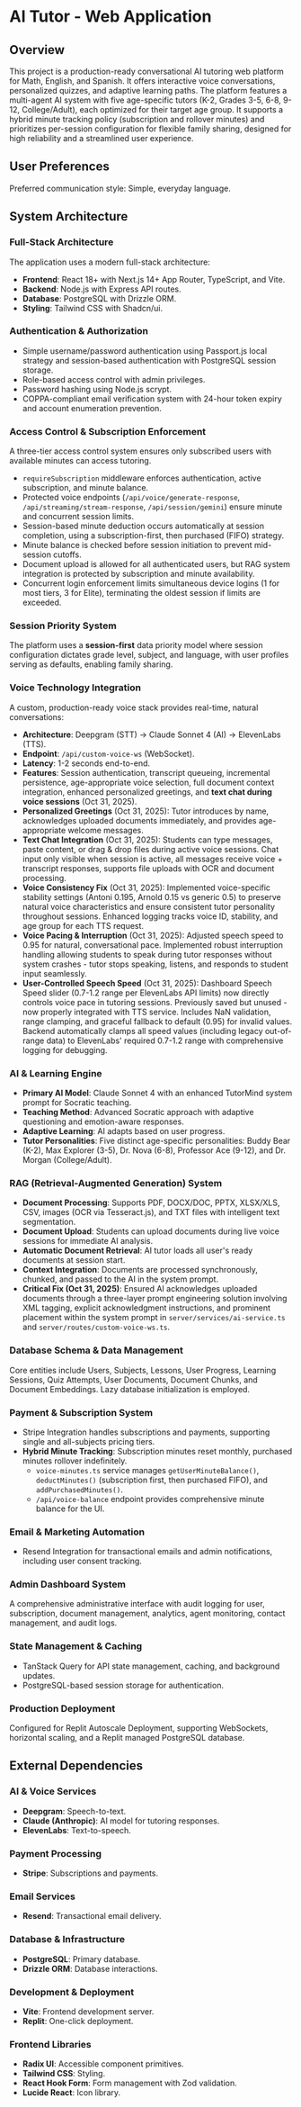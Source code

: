 # AI Tutor - Web Application

## Overview
This project is a production-ready conversational AI tutoring web platform for Math, English, and Spanish. It offers interactive voice conversations, personalized quizzes, and adaptive learning paths. The platform features a multi-agent AI system with five age-specific tutors (K-2, Grades 3-5, 6-8, 9-12, College/Adult), each optimized for their target age group. It supports a hybrid minute tracking policy (subscription and rollover minutes) and prioritizes per-session configuration for flexible family sharing, designed for high reliability and a streamlined user experience.

## User Preferences
Preferred communication style: Simple, everyday language.

## System Architecture

### Full-Stack Architecture
The application uses a modern full-stack architecture:
-   **Frontend**: React 18+ with Next.js 14+ App Router, TypeScript, and Vite.
-   **Backend**: Node.js with Express API routes.
-   **Database**: PostgreSQL with Drizzle ORM.
-   **Styling**: Tailwind CSS with Shadcn/ui.

### Authentication & Authorization
-   Simple username/password authentication using Passport.js local strategy and session-based authentication with PostgreSQL session storage.
-   Role-based access control with admin privileges.
-   Password hashing using Node.js scrypt.
-   COPPA-compliant email verification system with 24-hour token expiry and account enumeration prevention.

### Access Control & Subscription Enforcement
A three-tier access control system ensures only subscribed users with available minutes can access tutoring.
-   `requireSubscription` middleware enforces authentication, active subscription, and minute balance.
-   Protected voice endpoints (`/api/voice/generate-response`, `/api/streaming/stream-response`, `/api/session/gemini`) ensure minute and concurrent session limits.
-   Session-based minute deduction occurs automatically at session completion, using a subscription-first, then purchased (FIFO) strategy.
-   Minute balance is checked before session initiation to prevent mid-session cutoffs.
-   Document upload is allowed for all authenticated users, but RAG system integration is protected by subscription and minute availability.
-   Concurrent login enforcement limits simultaneous device logins (1 for most tiers, 3 for Elite), terminating the oldest session if limits are exceeded.

### Session Priority System
The platform uses a **session-first** data priority model where session configuration dictates grade level, subject, and language, with user profiles serving as defaults, enabling family sharing.

### Voice Technology Integration
A custom, production-ready voice stack provides real-time, natural conversations:
-   **Architecture**: Deepgram (STT) → Claude Sonnet 4 (AI) → ElevenLabs (TTS).
-   **Endpoint**: `/api/custom-voice-ws` (WebSocket).
-   **Latency**: 1-2 seconds end-to-end.
-   **Features**: Session authentication, transcript queueing, incremental persistence, age-appropriate voice selection, full document context integration, enhanced personalized greetings, and **text chat during voice sessions** (Oct 31, 2025).
-   **Personalized Greetings** (Oct 31, 2025): Tutor introduces by name, acknowledges uploaded documents immediately, and provides age-appropriate welcome messages.
-   **Text Chat Integration** (Oct 31, 2025): Students can type messages, paste content, or drag & drop files during active voice sessions. Chat input only visible when session is active, all messages receive voice + transcript responses, supports file uploads with OCR and document processing.
-   **Voice Consistency Fix** (Oct 31, 2025): Implemented voice-specific stability settings (Antoni 0.195, Arnold 0.15 vs generic 0.5) to preserve natural voice characteristics and ensure consistent tutor personality throughout sessions. Enhanced logging tracks voice ID, stability, and age group for each TTS request.
-   **Voice Pacing & Interruption** (Oct 31, 2025): Adjusted speech speed to 0.95 for natural, conversational pace. Implemented robust interruption handling allowing students to speak during tutor responses without system crashes - tutor stops speaking, listens, and responds to student input seamlessly.
-   **User-Controlled Speech Speed** (Oct 31, 2025): Dashboard Speech Speed slider (0.7-1.2 range per ElevenLabs API limits) now directly controls voice pace in tutoring sessions. Previously saved but unused - now properly integrated with TTS service. Includes NaN validation, range clamping, and graceful fallback to default (0.95) for invalid values. Backend automatically clamps all speed values (including legacy out-of-range data) to ElevenLabs' required 0.7-1.2 range with comprehensive logging for debugging.

### AI & Learning Engine
-   **Primary AI Model**: Claude Sonnet 4 with an enhanced TutorMind system prompt for Socratic teaching.
-   **Teaching Method**: Advanced Socratic approach with adaptive questioning and emotion-aware responses.
-   **Adaptive Learning**: AI adapts based on user progress.
-   **Tutor Personalities**: Five distinct age-specific personalities: Buddy Bear (K-2), Max Explorer (3-5), Dr. Nova (6-8), Professor Ace (9-12), and Dr. Morgan (College/Adult).

### RAG (Retrieval-Augmented Generation) System
-   **Document Processing**: Supports PDF, DOCX/DOC, PPTX, XLSX/XLS, CSV, images (OCR via Tesseract.js), and TXT files with intelligent text segmentation.
-   **Document Upload**: Students can upload documents during live voice sessions for immediate AI analysis.
-   **Automatic Document Retrieval**: AI tutor loads all user's ready documents at session start.
-   **Context Integration**: Documents are processed synchronously, chunked, and passed to the AI in the system prompt.
-   **Critical Fix (Oct 31, 2025)**: Ensured AI acknowledges uploaded documents through a three-layer prompt engineering solution involving XML tagging, explicit acknowledgment instructions, and prominent placement within the system prompt in `server/services/ai-service.ts` and `server/routes/custom-voice-ws.ts`.

### Database Schema & Data Management
Core entities include Users, Subjects, Lessons, User Progress, Learning Sessions, Quiz Attempts, User Documents, Document Chunks, and Document Embeddings. Lazy database initialization is employed.

### Payment & Subscription System
-   Stripe Integration handles subscriptions and payments, supporting single and all-subjects pricing tiers.
-   **Hybrid Minute Tracking**: Subscription minutes reset monthly, purchased minutes rollover indefinitely.
    -   `voice-minutes.ts` service manages `getUserMinuteBalance()`, `deductMinutes()` (subscription first, then purchased FIFO), and `addPurchasedMinutes()`.
    -   `/api/voice-balance` endpoint provides comprehensive minute balance for the UI.

### Email & Marketing Automation
-   Resend Integration for transactional emails and admin notifications, including user consent tracking.

### Admin Dashboard System
A comprehensive administrative interface with audit logging for user, subscription, document management, analytics, agent monitoring, contact management, and audit logs.

### State Management & Caching
-   TanStack Query for API state management, caching, and background updates.
-   PostgreSQL-based session storage for authentication.

### Production Deployment
Configured for Replit Autoscale Deployment, supporting WebSockets, horizontal scaling, and a Replit managed PostgreSQL database.

## External Dependencies

### AI & Voice Services
-   **Deepgram**: Speech-to-text.
-   **Claude (Anthropic)**: AI model for tutoring responses.
-   **ElevenLabs**: Text-to-speech.

### Payment Processing
-   **Stripe**: Subscriptions and payments.

### Email Services
-   **Resend**: Transactional email delivery.

### Database & Infrastructure
-   **PostgreSQL**: Primary database.
-   **Drizzle ORM**: Database interactions.

### Development & Deployment
-   **Vite**: Frontend development server.
-   **Replit**: One-click deployment.

### Frontend Libraries
-   **Radix UI**: Accessible component primitives.
-   **Tailwind CSS**: Styling.
-   **React Hook Form**: Form management with Zod validation.
-   **Lucide React**: Icon library.